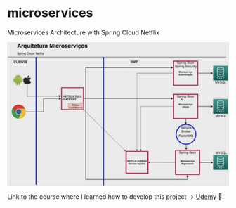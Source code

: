 # microservices
 Microservices Architecture with Spring Cloud Netflix
 <p align="center">
   <img src="project_overview.PNG" width="1000"/>
</p>

Link to the course where I learned how to develop this project -> [Udemy](https://www.udemy.com/course/spring-cloud-netflix) 🚀.

